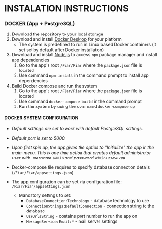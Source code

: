 # INSTALATION INSTRUCTIONS
### DOCKER (App + PostgreSQL)
1. Download the repository to your local storage
2. Download and install [Docker Desktop](https://www.docker.com) for your platform
    - The system is predefined to run in Linux based Docker containers (it set set by default after Docker installation)
3. Download and install [Node.js](https://nodejs.org) to access `npm` package manager and install app dependencies
    1. Go to the app's root `/Fiar/Fiar` where the `package.json` file is located
    2. Use command `npm install` in the command prompt to install app dependencies
4. Build Docker compose and run the system
    1. Go to the app's root `/Fiar/Fiar` where the `package.json` file is located
    2. Use command `docker-compose build` in the command prompt
    3. Run the system by using the command `docker-compose up`
    
#### DOCKER SYSTEM CONFIGURATION
- *Default settings are set to work with default PostgreSQL settings.*
- *Default port is set to 5000.*
- *Upon first spin up, the app gives the option to "Initialize" the app in the main-menu. This is one time action that creates default administrator user with username `admin` and password `Admin123456789`.*

- Docker-compose file requires to specify database connection details (`/Fiar/Fiar/appsettings.json`)
- The app configuration can be set via configuration file: `/Fiar/Fiar/appsettings.json`
    - Mandatory settings to set:
        - `DatabaseConnection:Technology` - database technology to use
        - `ConnectionStrings:DefaultConnection` - connection string to the database
        - `UseUrlsString` - contains port number to run the app on
        - `MessageService:Email:*` - mail server settings
